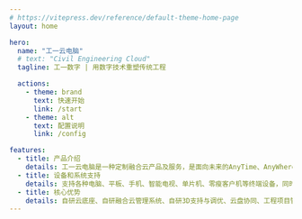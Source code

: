 ```yaml
---
# https://vitepress.dev/reference/default-theme-home-page
layout: home

hero:
  name: "工一云电脑"
  # text: "Civil Engineering Cloud"
  tagline: 工一数字 | 用数字技术重塑传统工程

  actions:
    - theme: brand
      text: 快速开始
      link: /start
    - theme: alt
      text: 配置说明
      link: /config

features:
  - title: 产品介绍
    details: 工一云电脑是一种定制融合云产品及服务，是面向未来的AnyTime、AnyWhere、AnyDevice的一致性云办公与云教学解决方案。
  - title: 设备和系统支持
    details: 支持各种电脑、平板、手机、智能电视、单片机、零瘦客户机等终端设备，同时支持Windows、 Andriod、 iOS、 iPadOS、 macOS， ChromeOS、HarmonyOS、 MIUI、MIUITV、WinPhoneOS、RaspBerryOS等。
  - title: 核心优势
    details: 自研云底座、自研融合云管理系统、自研3D支持与调优、云盘协同、工程项目管理、制定服务
---
```



